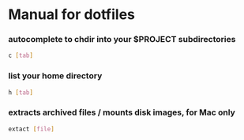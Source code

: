 # Manual for dotfiles

### autocomplete to chdir into your $PROJECT subdirectories

```sh
c [tab] 
```
### list your home directory

```sh
h [tab]
```

### extracts archived files / mounts disk images, for Mac only

```sh
extact [file]
```

